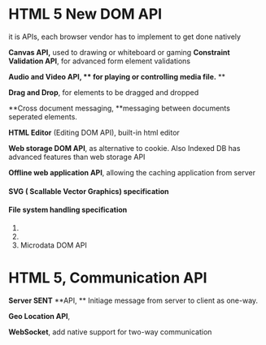 # HTML 5 New DOM API

it is APIs,  each browser vendor has to implement to get done natively

**Canvas API,** used to drawing or whiteboard or gaming
**Constraint Validation API**, for advanced form element validations

**Audio and Video API, ** for playing or controlling media file.** **

**Drag and Drop**, for elements to be dragged and dropped

**Cross document messaging, **messaging between documents seperated elements.

**HTML Editor** \(Editing DOM API\), built-in html editor

**Web storage DOM API**, as alternative to cookie.  Also Indexed DB has advanced features than web storage API

**Offline web application API**, allowing the caching application from server

#### SVG \( Scallable Vector Graphics\) specification

#### File system handling specification

1. 
2. 
3. Microdata DOM API

# HTML 5, Communication API

**Server SENT** **API, ** Initiage message from server to client as one-way.

**Geo Location API**,

**WebSocket**, add native support for two-way communication

